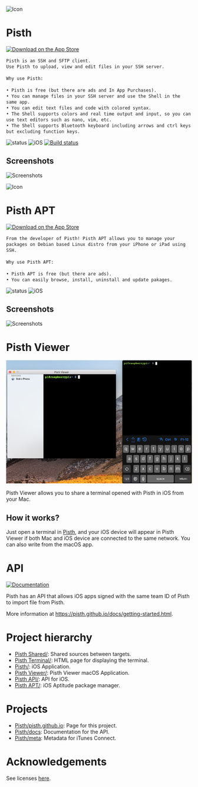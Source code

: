 ![Icon](https://raw.githubusercontent.com/ColdGrub1384/Pisth/master/Pisth/Assets.xcassets/AppIcon.appiconset/Icon-App-60x60%402x.png)

# Pisth

[![Download on the App Store](https://pisth.github.io/appstorebadge.svg)](https://itunes.apple.com/us/app/pisth/id1331070425?ls=1&mt=8)


```
Pisth is an SSH and SFTP client.
Use Pisth to upload, view and edit files in your SSH server.

Why use Pisth:

• Pisth is free (but there are ads and In App Purchases).
• You can manage files in your SSH server and use the Shell in the same app.
• You can edit text files and code with colored syntax.
• The Shell supports colors and real time output and input, so you can use text editors such as nano, vim, etc.
• The Shell supports Bluetooth keyboard including arrows and ctrl keys but excluding function keys.
```

![status](https://img.shields.io/badge/status-stable-green.svg)
![iOS](https://img.shields.io/badge/iOS-11.0%2B-green.svg)
[![Build status](https://build.appcenter.ms/v0.1/apps/3ba4cc7e-7510-4345-b79e-e09b8b046f38/branches/master/badge)](https://appcenter.ms)

## Screenshots
![Screenshots](https://pisth.github.io/ios/screenshots.png)


![Icon](https://raw.githubusercontent.com/ColdGrub1384/Pisth/master/Pisth%20APT/Pisth%20APT/Assets.xcassets/AppIcon.appiconset/Icon-App-60x60%402x.png)

# Pisth APT

[![Download on the App Store](https://pisth.github.io/appstorebadge.svg)](https://itunes.apple.com/us/app/pisth-apt/id1369552277?ls=1&mt=8)


```
From the developer of Pisth! Pisth APT allows you to manage your packages on Debian based Linux distro from your iPhone or iPad using SSH.

Why use Pisth APT:

• Pisth APT is free (but there are ads).
• You can easily browse, install, uninstall and update pakages.
```

![status](https://img.shields.io/badge/status-stable-green.svg)
![iOS](https://img.shields.io/badge/iOS-11.0%2B-green.svg)

## Screenshots
![Screenshots](https://pisth.github.io/apt/screenshots.png)

# Pisth Viewer

![screenshot](https://github.com/Pisth/pisth.github.io/raw/master/PisthViewer/screenshot.png)

Pisth Viewer allows you to share a terminal opened with Pisth in iOS from your Mac.

## How it works?

Just open a terminal in [Pisth](https://pisth.github.io), and your iOS device will appear in Pisth Viewer if both Mac and iOS device are connected to the same network. You can also write from the macOS app.

# API

[![Documentation](https://pisth.github.io/docs/badge.svg)](https://pisth.github.io/docs)

Pisth has an API that allows iOS apps signed with the same team ID of Pisth to import file from Pisth.

More information at https://pisth.github.io/docs/getting-started.html.

# Project hierarchy

- [Pisth Shared/](Pisth%20Shared/): Shared sources between targets.
- [Pisth Terminal/](Pisth%20Terminal/): HTML page for displaying the terminal.
- [Pisth/](Pisth): iOS Application.
- [Pisth Viewer/](Pisth%20Viewer/): Pisth Viewer macOS Application.
- [Pisth API/](Pisth%20API/): API for iOS.
- [Pisth APT/](Pisth%20APT/): iOS Aptitude package manager.

# Projects

- [Pisth/pisth.github.io](https://github.com/Pisth/pisth.github.io): Page for this project.
- [Pisth/docs](https://github.com/Pisth/docs): Documentation for the API.
- [Pisth/meta](https://github.com/Pisth/meta): Metadata for iTunes Connect.

# Acknowledgements
See licenses [here](http://htmlpreview.github.io/?https://github.com/ColdGrub1384/Pisth/blob/master/Pisth/Licenses.html).
